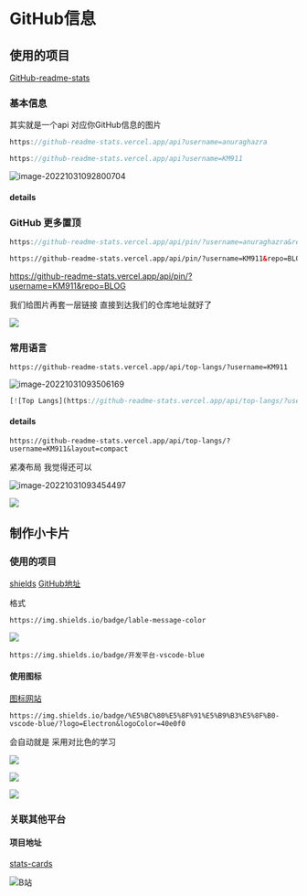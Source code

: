 # GitHub信息

## 使用的项目

[GitHub-readme-stats](https://github.com/anuraghazra/github-readme-stats/blob/master/docs/readme_cn.md)

### 基本信息

其实就是一个api 对应你GitHub信息的图片

```js
https://github-readme-stats.vercel.app/api?username=anuraghazra
```

```js
https://github-readme-stats.vercel.app/api?username=KM911
```

![image-20221031092800704](http://81.68.91.70/typora/9_28_1.webp)

#### details







### GitHub 更多置顶

```js
https://github-readme-stats.vercel.app/api/pin/?username=anuraghazra&repo=github-readme-stats)
```

```html
https://github-readme-stats.vercel.app/api/pin/?username=KM911&repo=BLOG)
```

https://github-readme-stats.vercel.app/api/pin/?username=KM911&repo=BLOG

我们给图片再套一层链接 直接到达我们的仓库地址就好了

[![](https://github-readme-stats.vercel.app/api/pin/?username=KM911&repo=BLOG&show_owner=true)](https://github.com/KM911/BLOG)



###  常用语言

```
https://github-readme-stats.vercel.app/api/top-langs/?username=KM911
```

![image-20221031093506169](http://81.68.91.70/typora/9_35_6.webp)

```js
[![Top Langs](https://github-readme-stats.vercel.app/api/top-langs/?username=anuraghazra)](https://github.com/anuraghazra/github-readme-stats)
```



#### details

`https://github-readme-stats.vercel.app/api/top-langs/?username=KM911&layout=compact`

紧凑布局 我觉得还可以

![image-20221031093454497](http://81.68.91.70/typora/9_34_54.webp)



![](https://github-readme-stats.vercel.app/api/wakatime/?username=KM911)

## 制作小卡片

### 使用的项目

[shields](https://shields.io/) [GitHub地址](https://github.com/badges/shields)

格式 

```
https://img.shields.io/badge/lable-message-color
```

![](https://img.shields.io/badge/开发平台-vscode-blue)

```
https://img.shields.io/badge/开发平台-vscode-blue
```

#### 使用图标

[图标网站](https://simpleicons.org/)

```
https://img.shields.io/badge/%E5%BC%80%E5%8F%91%E5%B9%B3%E5%8F%B0-vscode-blue/?logo=Electron&logoColor=40e0f0
```

 会自动就是 采用对比色的学习 

![](https://img.shields.io/badge/%E5%BC%80%E5%8F%91%E5%B9%B3%E5%8F%B0-vscode-blue/?logo=Electron)

![](https://img.shields.io/badge/%E5%BC%80%E5%8F%91%E5%B9%B3%E5%8F%B0-vscode-blue/?logo=Electron&color=000&labelColor=40e0f0)



![](https://img.shields.io/badge/%E5%BC%80%E5%8F%91%E5%B9%B3%E5%8F%B0-vscode-blue/?logo=Electron&logoColor=40e0f0)

### 关联其他平台

#### 项目地址

[stats-cards](https://github.com/songquanpeng/stats-cards)

![B站](https://stats.justsong.cn/api/bilibili/?id=1370207319&theme=dark)